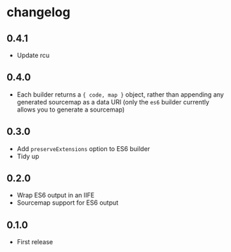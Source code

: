 # changelog

## 0.4.1

* Update rcu

## 0.4.0

* Each builder returns a `{ code, map }` object, rather than appending any generated sourcemap as a data URI (only the `es6` builder currently allows you to generate a sourcemap)

## 0.3.0

* Add `preserveExtensions` option to ES6 builder
* Tidy up

## 0.2.0

* Wrap ES6 output in an IIFE
* Sourcemap support for ES6 output

## 0.1.0

* First release
